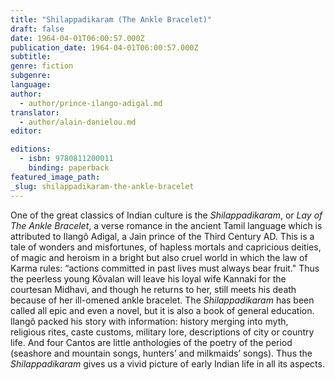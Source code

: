 ```yaml
---
title: "Shilappadikaram (The Ankle Bracelet)"
draft: false
date: 1964-04-01T06:00:57.000Z
publication_date: 1964-04-01T06:00:57.000Z
subtitle:
genre: fiction
subgenre:
language:
author:
  - author/prince-ilango-adigal.md
translator:
  - author/alain-danielou.md
editor:

editions:
  - isbn: 9780811200011
    binding: paperback
featured_image_path:
_slug: shilappadikaram-the-ankle-bracelet
---
```


One of the great classics of Indian culture is the _Shilappadikaram_, or _Lay of The Ankle Bracelet_, a verse romance in the ancient Tamil language which is attributed to Ilangô Adigal, a Jain prince of the Third Century AD. This is a tale of wonders and misfortunes, of hapless mortals and capricious deities, of magic and heroism in a bright but also cruel world in which the law of Karma rules: “actions committed in past lives must always bear fruit." Thus the peerless young Kôvalan will leave his loyal wife Kannaki for the courtesan Midhavi, and though he returns to her, still meets his death because of her ill-omened ankle bracelet. The _Shilappadikaram_ has been called all epic and even a novel, but it is also a book of general education. llangô packed his story with information: history merging into myth, religious rites, caste customs, military lore, descriptions of city or country life. And four Cantos are little anthologies of the poetry of the period (seashore and mountain songs, hunters’ and milkmaids’ songs). Thus the _Shilappadikaram_ gives us a vivid picture of early Indian life in all its aspects.

